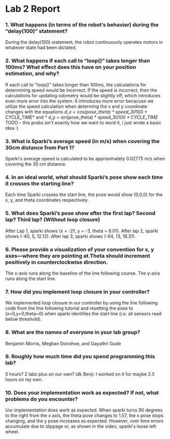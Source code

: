 # Lab 2 Report #

### 1. What happens (in terms of the robot’s behavior) during the “delay(100)” statement? ###
During the delay(100) statement, the robot continuously operates motors in whatever state had been dictated.

### 2. What happens if each call to “loop()” takes longer than 100ms? What effect does this have on your position estimation, and why? ###
If each call to "loop()" takes longer than 100ms, the calculations for determining speed would be incorrect. 
If the speed is incorrect, then the calculations for updating odometry would be slightly off, which introduces even more error into the system.
It introduces more error becacuse we utilize the speed calculation when determing the x and y coordinate changes with the equations *d_x = cos(pose_theta) * speed_30*100 * CYCLE_TIME* and * d_y = sin(pose_theta) * speed_30*100 * CYCLE_TIME* 
TODO - this probs isn't exactly how we want to word it, i just wrote a basic idea :) 

### 3. What is Sparki’s average speed (in m/s) when covering the 30cm distance from Part 1? ###
Sparki's average speed is calculated to be approximately 0.02775 m/s  when covering the 30 cm distance.

### 4. In an ideal world, what should Sparki’s pose show each time it crosses the starting line? ###
Each time Sparki crosses the start line, the pose would show (0,0,0) for the x, y, and theta coordinates respectively. 

### 5. What does Sparki’s pose show after the first lap? Second lap? Third lap? (Without loop closure) ###
After Lap 1, sparki shows (x = -21, y = -3, theta = 6.01). After lap 2, sparki shows (-40, 5, 12.12). After lap 3, sparki shows (-64, 13, 18.31). 

### 6. Please provide a visualization of your convention for x, y axes—where they are pointing at.Theta should increment positively in counterclockwise direction. ###
The x-axis runs along the baseline of the line following course. The y-axis runs along the start line. 

### 7. How did you implement loop closure in your controller? ###
We implemented loop closure in our controller by using the line following code from the line following tutorial and resetting the pose to (x=0,y=0,theta=0) when sparki identifies the start line (i.e. all sensors read below threshold).

### 8. What are the names of everyone in your lab group? ###
Benjamin Morris, Meghan Donohoe, and Gayathri Gude

### 9. Roughly how much time did you spend programming this lab? ###
5 hours? 2 labs plus on our own? idk 
Benji: I worked on it for maybe 2.5 hours on my own. 


### 10. Does your implementation work as expected? If not, what problems do you encounter? ###
Uur implementation does work as expected. When sparki turns 90 degrees to the right from the x axis, the theta pose changes to 1.57, the x pose stops changing, and the y pose increases as expected. However, over time errors accumulate due to slippage or, as shown in the video, sparki's loose left wheel. 
